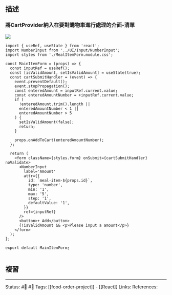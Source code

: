 ## 描述

### 將CartProvider納入在要對購物車進行處理的介面-清單
![](https://res.cloudinary.com/dqfxgtyoi/image/upload/v1664371397/blog/react/food-order/first-manage-cart_bth3xn.png)

```
import { useRef, useState } from 'react';
import NumberInput from '../UI/Input/NumberInput';
import styles from './MealItemForm.module.css';

const MainItemForm = (props) => {
  const inputRef = useRef();
  const [isValidAmount, setIsValidAmount] = useState(true);
  const cartSubmitHandler = (event) => {
    event.preventDefault();
    event.stopPropagation();
    const enteredAmount = inputRef.current.value;
    const enteredAmountNumber = +inputRef.current.value;
    if (
      !enteredAmount.trim().length ||
      enteredAmountNumber < 1 ||
      enteredAmountNumber > 5
    ) {
      setIsValidAmount(false);
      return;
    }

    props.onAddToCart(enteredAmountNumber);
  };

  return (
    <form className={styles.form} onSubmit={cartSubmitHandler} noValidate>
      <NumberInput
        label='Amount'
        attr={{
          id: `meal-item-${props.id}`,
          type: 'number',
          min: '1',
          max: '5',
          step: '1',
          defaultValue: '1',
        }}
        ref={inputRef}
      />
      <button>+ Add</button>
      {!isValidAmount && <p>Please input a amount</p>}
    </form>
  );
};

export default MainItemForm;
```

```

```


## 複習


---
Status: #🌱 #📓 
Tags:
[[food-order-project]] - [[React]]
Links:
References: